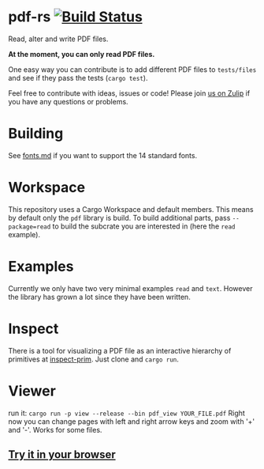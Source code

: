 # pdf-rs [![Build Status](https://travis-ci.com/pdf-rs/pdf.svg?branch=master)](https://travis-ci.com/pdf-rs/pdf)
Read, alter and write PDF files.

**At the moment, you can only read PDF files.**

One easy way you can contribute is to add different PDF files to `tests/files` and see if they pass the tests (`cargo test`).

Feel free to contribute with ideas, issues or code! Please join [us on Zulip](https://type.zulipchat.com/#narrow/stream/209232-pdf) if you have any questions or problems.

# Building
See [fonts.md](fonts.md) if you want to support the 14 standard fonts.

# Workspace
This repository uses a Cargo Workspace and default members. This means by default only the `pdf` library is build.
To build additional parts, pass `--package=read` to build the subcrate you are interested in (here the `read` example).

# Examples
Currently we only have two very minimal examples `read` and `text`. However the library has grown a lot since they have been written.

# Inspect
There is a tool for visualizing a PDF file as an interactive hierarchy of primitives at [inspect-prim](https://github.com/pdf-rs/inspect-prim). Just clone and `cargo run`.

# Viewer
run it:
  `cargo run -p view --release --bin pdf_view YOUR_FILE.pdf`
Right now you can change pages with left and right arrow keys and zoom with '+' and '-'. Works for some files.

## [Try it in your browser](https://pdf-rs.github.io/view-wasm/)
